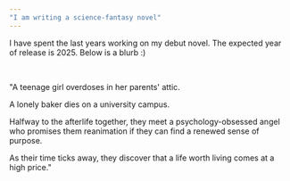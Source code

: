 ```yaml
---
"I am writing a science-fantasy novel"
---
```


I have spent the last years working on my debut novel. The expected year of release is 2025. Below is a blurb :)

<br>

"A teenage girl overdoses in her parents' attic.

A lonely baker dies on a university campus. 

Halfway to the afterlife together, they meet a psychology-obsessed angel who promises them reanimation if they can find a renewed sense of purpose.

As their time ticks away, they discover that a life worth living comes at a high price."

